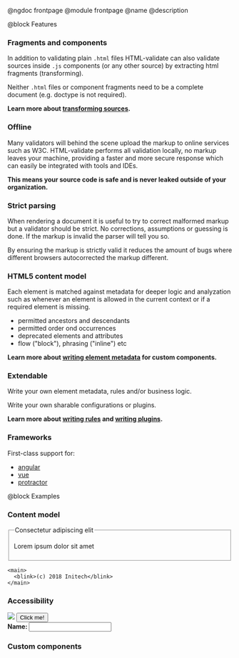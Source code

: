 @ngdoc frontpage
@module frontpage
@name
@description

@block Features

### Fragments and components

In addition to validating plain `.html` files HTML-validate can also validate
sources inside `.js` components (or any other source) by extracting html
fragments (transforming).

Neither `.html` files or component fragments need to be a complete document
(e.g. doctype is not required).

**Learn more about [transforming sources](usage/transformers.html).**

### Offline

Many validators will behind the scene upload the markup to online services such
as W3C. HTML-validate performs all validation locally, no markup leaves your
machine, providing a faster and more secure response which can easily be
integrated with tools and IDEs.

**This means your source code is safe and is never leaked outside of your
organization.**

### Strict parsing

When rendering a document it is useful to try to correct malformed markup but a
validator should be strict. No corrections, assumptions or guessing is done. If
the markup is invalid the parser will tell you so.

By ensuring the markup is strictly valid it reduces the amount of bugs where
different browsers autocorrected the markup different.

### HTML5 content model

Each element is matched against metadata for deeper logic and analyzation such
as whenever an element is allowed in the current context or if a required
element is missing.

- permitted ancestors and descendants
- permitted order ond occurrences
- deprecated elements and attributes
- flow ("block"), phrasing ("inline") etc

**Learn more about [writing element metadata](usage/elements.html) for custom
components.**

### Extendable

Write your own element metadata, rules and/or business logic.

Write your own sharable configurations or plugins.

**Learn more about [writing rules](dev/writing-rules.html) and [writing
plugins](dev/writing-plugins.html).**

### Frameworks

First-class support for:

- [angular](https://www.npmjs.com/package/html-validate-angular)
- [vue](https://www.npmjs.com/package/html-validate-vue)
- [protractor](https://www.npmjs.com/package/protractor-html-validate)

@block Examples

### Content model

<validate name="frontpage-contentmodel">
  <footer>
    <fieldset>
      <p>Lorem ipsum dolor sit amet</p>
      <legend>Consectetur adipiscing elit</legend>
    </fieldset>

    <main>
      <blink>(c) 2018 Initech</blink>
    </main>

  </footer>
</validate>

### Accessibility

<validate name="frontpage-a17y" rules="wcag/h37 button-type input-missing-label">
  <img src="logo.png">
  <button onclick="myFunction();">Click me!</button>

  <div class="field-wrapper">
    <strong>Name: </strong>
    <input name="name">
  </div>
</validate>

### Custom components

<validate name="frontpage-components" elements="frontpage.json">
  <my-inline>
    <my-block></my-block>
    <my-deprecated></my-deprecated>
  </my-inline>
</validate>
